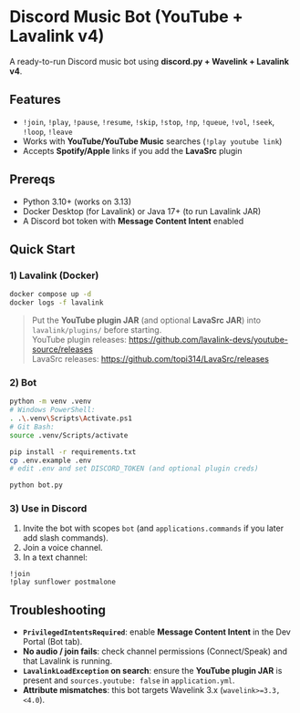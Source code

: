 # Discord Music Bot (YouTube + Lavalink v4)

A ready-to-run Discord music bot using **discord.py + Wavelink + Lavalink v4**.

## Features
- `!join`, `!play`, `!pause`, `!resume`, `!skip`, `!stop`, `!np`, `!queue`, `!vol`, `!seek`, `!loop`, `!leave`
- Works with **YouTube/YouTube Music** searches (`!play youtube link`)
- Accepts **Spotify/Apple** links if you add the **LavaSrc** plugin

## Prereqs
- Python 3.10+ (works on 3.13)
- Docker Desktop (for Lavalink) or Java 17+ (to run Lavalink JAR)
- A Discord bot token with **Message Content Intent** enabled

## Quick Start

### 1) Lavalink (Docker)
```bash
docker compose up -d
docker logs -f lavalink
```

> Put the **YouTube plugin JAR** (and optional **LavaSrc JAR**) into `lavalink/plugins/` before starting.  
> YouTube plugin releases: https://github.com/lavalink-devs/youtube-source/releases  
> LavaSrc releases: https://github.com/topi314/LavaSrc/releases

### 2) Bot
```bash
python -m venv .venv
# Windows PowerShell:
. .\.venv\Scripts\Activate.ps1
# Git Bash:
source .venv/Scripts/activate

pip install -r requirements.txt
cp .env.example .env
# edit .env and set DISCORD_TOKEN (and optional plugin creds)

python bot.py
```

### 3) Use in Discord
1. Invite the bot with scopes `bot` (and `applications.commands` if you later add slash commands).
2. Join a voice channel.
3. In a text channel:
```
!join
!play sunflower postmalone
```

## Troubleshooting
- **`PrivilegedIntentsRequired`**: enable **Message Content Intent** in the Dev Portal (Bot tab).
- **No audio / join fails**: check channel permissions (Connect/Speak) and that Lavalink is running.
- **`LavalinkLoadException` on search**: ensure the **YouTube plugin JAR** is present and `sources.youtube: false` in `application.yml`.
- **Attribute mismatches**: this bot targets Wavelink 3.x (`wavelink>=3.3,<4.0`).

